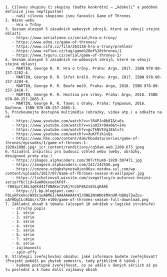     1. Cílovou skupinu či skupiny (buďte konkrétní — „kdokoli“ a podobné definice jsou nepřípustné)
       - naší cílovou skupinou jsou fanoušci Game of Thrones
    2. Název webu
       - Hra o Trůny
    3. Seznam alespoň 5 zásadních webových zdrojů, které se věnují stejné oblasti
       - https://www.serialzone.cz/serial/hra-o-truny/ 
	   - https://www.edna.cz/game-of-thrones/ 
	   - https://www.csfd.cz/film/263138-hra-o-truny/prehled/ 
	   - https://www.reflex.cz/tag/game%20of%20thrones/1 
	   - https://www.tvguru.cz/serial/game-of-thrones-2/ 
    4. Seznam alespoň 5 zásadních ne-webových zdrojů, které se věnují stejné oblasti
       - MARTIN, George R. R. Hra o trůny. Praha: Argo, 2017. ISBN 978-80-257-2282-4.
       - MARTIN, George R. R. Střet králů. Praha: Argo, 2017. ISBN 978-80-257-2284-8.
	   - MARTIN, George R. R. Bouře mečů. Praha: Argo, 2018. ISBN 978-80-257-2418-7.
	   - MARTIN, George R. R. Hostina pro vrány. Praha: Argo, 2018. ISBN 978-80-257-2685-3. 
	   - MARTIN, George R. R. Tanec s draky. Praha: Tympanum, 2016. Načteno. ISBN 978-80-257-2685-3.
    5. Prozkoumejte dostupná multimédia (obrázky, videa atp.) a odkažte na ně
       - https://www.youtube.com/watch?v=rlR4PJn8b8I&t=6s 
       - https://www.youtube.com/watch?v=vioOIXrOAa0&t=14s 
       - https://www.youtube.com/watch?v=gcTkNV5Vg1E&t=7s 
       - https://www.youtube.com/watch?v=XuKfFzk1uQs 
       - https://www.hbo.com/content/dam/hbodata/series/game-of-thrones/episodes/1/game-of-thrones-1-1920x1080.jpg/_jcr_content/renditions/cq5dam.web.1200.675.jpeg
    6. Vizuální inspiraci pro budoucí vzhled webu (weby, obrázky, designové prvky atp.)
       - https://images.alphacoders.com/307/thumb-1920-307471.jpg
       - https://images4.alphacoders.com/242/242556.png
       - https://cmzone-vzbqbxhynotw9ion96xv.netdna-ssl.com/wp-content/uploads/2017/07/Game-of-Thrones-season-8-wallpaper.jpg
       - https://lscholzova3.wixsite.com/ivegotlucy/o-autorovi-knizni-serie?fbclid=IwAR0xxuoCKF8f--7865prC3Bi3q0Xd4IfUNAKer2VAjYnzGF8A2s83LqKAAk 
       - https://1.bp.blogspot.com/--F0LykPxeko/WX9z1uABMGI/AAAAAAAAt4I/ONG2NnWNokMXnUM-bB8q72wZuu-uAYHDgCLcBGAs/s728-e100/game-of-thrones-season-full-download.png
    7. Základní obsah k tématu (alespoň 10 odrážek v logické struktuře)
       - stručný popis
       - 1. série
       - 2. série
       - 3. série
       - 4. série
       - 5. série
       - 6. série
       - 7. série
       - 8. série
	   - zajímavosti
	   - spin-offy
    8. Strategii zveřejňování obsahu: jaké informace budete zveřejňovat? (Projekt poběží po zbytek semestru, tedy přibližně 8 týdnů.)
       - budeme postupně zveřejňovat, co se událo v daných sériích až po tu poslední a k tomu další zajímavý obsah
